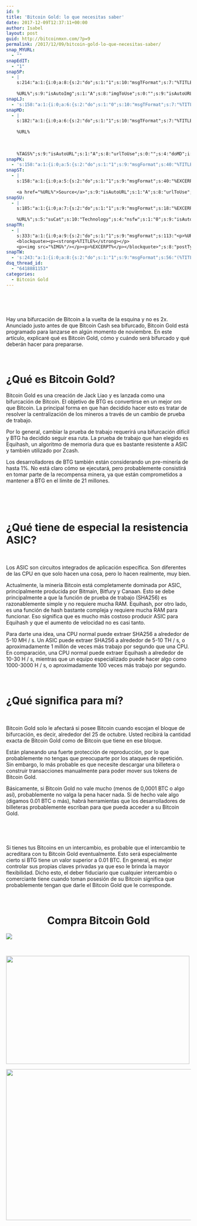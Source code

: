 ```yaml
---
id: 9
title: 'Bitcoin Gold: lo que necesitas saber'
date: 2017-12-09T12:37:11+00:00
author: Isabel
layout: post
guid: http://bitcoinmxn.com/?p=9
permalink: /2017/12/09/bitcoin-gold-lo-que-necesitas-saber/
snap_MYURL:
  - ""
snapEdIT:
  - "1"
snap5P:
  - |
    s:214:"a:1:{i:0;a:8:{s:2:"do";s:1:"1";s:10:"msgTFormat";s:7:"%TITLE%";s:9:"msgFormat";s:18:"%EXCERPT%
    
    %URL%";s:9:"isAutoImg";s:1:"A";s:8:"imgToUse";s:0:"";s:9:"isAutoURL";s:1:"A";s:8:"urlToUse";s:0:"";s:4:"do5P";i:0;}}";
snapLJ:
  - 's:158:"a:1:{i:0;a:6:{s:2:"do";s:1:"0";s:10:"msgTFormat";s:7:"%TITLE%";s:9:"msgFormat";s:9:"%EXCERPT%";s:9:"isAutoURL";s:1:"A";s:8:"urlToUse";s:0:"";s:4:"doLJ";i:0;}}";'
snapMD:
  - |
    s:182:"a:1:{i:0;a:6:{s:2:"do";s:1:"1";s:10:"msgTFormat";s:7:"%TITLE%";s:9:"msgFormat";s:32:"%EXCERPT%
    
    %URL%
    
    
    
    %TAGS%";s:9:"isAutoURL";s:1:"A";s:8:"urlToUse";s:0:"";s:4:"doMD";i:0;}}";
snapPK:
  - 's:158:"a:1:{i:0;a:5:{s:2:"do";s:1:"1";s:9:"msgFormat";s:40:"%TITLE% - %URL% #bitcoin #mexico #crypto";s:9:"isAutoURL";s:1:"A";s:8:"urlToUse";s:0:"";s:4:"doPK";i:0;}}";'
snapST:
  - |
    s:158:"a:1:{i:0;a:5:{s:2:"do";s:1:"1";s:9:"msgFormat";s:40:"%EXCERPT%
    
    <a href="%URL%">Source</a>";s:9:"isAutoURL";s:1:"A";s:8:"urlToUse";s:0:"";s:4:"doST";i:0;}}";
snapSU:
  - |
    s:185:"a:1:{i:0;a:7:{s:2:"do";s:1:"1";s:9:"msgFormat";s:18:"%EXCERPT%
    
    %URL%";s:5:"suCat";s:10:"Technology";s:4:"nsfw";s:1:"0";s:9:"isAutoURL";s:1:"A";s:8:"urlToUse";s:0:"";s:4:"doSU";i:0;}}";
snapTR:
  - |
    s:333:"a:1:{i:0;a:9:{s:2:"do";s:1:"1";s:9:"msgFormat";s:113:"<p>%URL%</p>
    <blockquote><p><strong>%TITLE%</strong></p>
    <p><img src="%IMG%"/></p><p>%EXCERPT%</p></blockquote>";s:8:"postType";s:1:"T";s:10:"msgTFormat";s:7:"%TITLE%";s:9:"isAutoImg";s:1:"A";s:8:"imgToUse";s:0:"";s:9:"isAutoURL";s:1:"A";s:8:"urlToUse";s:0:"";s:4:"doTR";i:0;}}";
snapTW:
  - 's:243:"a:1:{i:0;a:8:{s:2:"do";s:1:"1";s:9:"msgFormat";s:56:"(%TITLE%) - %URL% #bitcoinmxn #espanolbitcoin #bitcoinla";s:8:"attchImg";s:1:"1";s:9:"isAutoImg";s:1:"A";s:8:"imgToUse";s:0:"";s:9:"isAutoURL";s:1:"A";s:8:"urlToUse";s:0:"";s:4:"doTW";i:0;}}";'
dsq_thread_id:
  - "6418881153"
categories:
  - Bitcoin Gold
---
```

&nbsp;

&nbsp;

Hay una bifurcación de Bitcoin a la vuelta de la esquina y no es 2x. Anunciado justo antes de que Bitcoin Cash sea bifurcado, Bitcoin Gold está programado para lanzarse en algún momento de noviembre. En este artículo, explicaré qué es Bitcoin Gold, cómo y cuándo será bifurcado y qué deberán hacer para prepararse.

&nbsp;

# ¿Qué es Bitcoin Gold?

Bitcoin Gold es una creación de Jack Liao y es lanzada como una bifurcación de Bitcoin. El objetivo de BTG es convertirse en un mejor oro que Bitcoin. La principal forma en que han decidido hacer esto es tratar de resolver la centralización de los mineros a través de un cambio de prueba de trabajo.

Por lo general, cambiar la prueba de trabajo requerirá una bifurcación difícil y BTG ha decidido seguir esa ruta. La prueba de trabajo que han elegido es Equihash, un algoritmo de memoria dura que es bastante resistente a ASIC y también utilizado por Zcash.

Los desarrolladores de BTG también están considerando un pre-minería de hasta 1%. No está claro cómo se ejecutará, pero probablemente consistirá en tomar parte de la recompensa minera, ya que están comprometidos a mantener a BTG en el límite de 21 millones.

&nbsp;

&nbsp;

# ¿Qué tiene de especial la resistencia ASIC?

&nbsp;

Los ASIC son circuitos integrados de aplicación específica. Son diferentes de las CPU en que solo hacen una cosa, pero lo hacen realmente, muy bien.

Actualmente, la minería Bitcoin está completamente dominada por ASIC, principalmente producida por Bitmain, Bitfury y Canaan. Esto se debe principalmente a que la función de prueba de trabajo (SHA256) es razonablemente simple y no requiere mucha RAM. Equihash, por otro lado, es una función de hash bastante compleja y requiere mucha RAM para funcionar. Eso significa que es mucho más costoso producir ASIC para Equihash y que el aumento de velocidad no es casi tanto.

Para darte una idea, una CPU normal puede extraer SHA256 a alrededor de 5-10 MH / s. Un ASIC puede extraer SHA256 a alrededor de 5-10 TH / s, o aproximadamente 1 millón de veces más trabajo por segundo que una CPU. En comparación, una CPU normal puede extraer Equihash a alrededor de 10-30 H / s, mientras que un equipo especializado puede hacer algo como 1000-3000 H / s, o aproximadamente 100 veces más trabajo por segundo.

&nbsp;

# ¿Qué significa para mí?

&nbsp;

Bitcoin Gold solo le afectará si posee Bitcoin cuando escojan el bloque de bifurcación, es decir, alrededor del 25 de octubre. Usted recibirá la cantidad exacta de Bitcoin Gold como de Bitcoin que tiene en ese bloque.

Están planeando una fuerte protección de reproducción, por lo que probablemente no tengas que preocuparte por los ataques de repetición. Sin embargo, lo más probable es que necesite descargar una billetera o construir transacciones manualmente para poder mover sus tokens de Bitcoin Gold.

Básicamente, si Bitcoin Gold no vale mucho (menos de 0,0001 BTC o algo así), probablemente no valga la pena hacer nada. Si de hecho vale algo (digamos 0.01 BTC o más), habrá herramientas que los desarrolladores de billeteras probablemente escriban para que pueda acceder a su Bitcoin Gold.

&nbsp;

&nbsp;

Si tienes tus Bitcoins en un intercambio, es probable que el intercambio te acreditara con tu Bitcoin Gold eventualmente. Esto será especialmente cierto si BTG tiene un valor superior a 0.01 BTC. En general, es mejor controlar sus propias claves privadas ya que eso le brinda la mayor flexibilidad. Dicho esto, el deber fiduciario que cualquier intercambio o comerciante tiene cuando toman posesión de su Bitcoin significa que probablemente tengan que darle el Bitcoin Gold que le corresponde.

&nbsp;

<h1 style="text-align: center;">
  Compra Bitcoin Gold
</h1>

[<img class="aligncenter" src="https://i.imgur.com/W8KoAFH.png" />](https://www.binance.com/?ref=20152199)

&nbsp;

[<img class="aligncenter" src="https://i.imgur.com/OdQZJ9U.png" alt="" width="500" height="294" />](https://mercatox.com/?referrer=211537)

[<img class="aligncenter" src="https://i.imgur.com/FmlKTfR.jpg" alt="" width="723" height="411" />](https://hitbtc.com/?ref_id=5a4d861956ccd)

&nbsp;